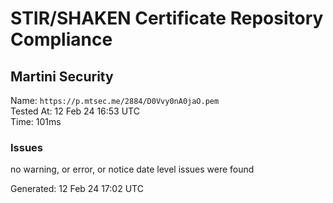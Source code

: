 # STIR/SHAKEN Certificate Repository Compliance

## Martini Security

Name: `https://p.mtsec.me/2884/D0Vvy0nA0jaO.pem`\
Tested At: 12 Feb 24 16:53 UTC\
Time: 101ms

### Issues

no warning, or error, or notice date level issues were found

Generated: 12 Feb 24 17:02 UTC